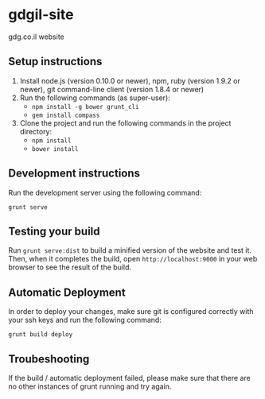 gdgil-site
==========

gdg.co.il website

## Setup instructions

1. Install node.js (version 0.10.0 or newer), npm, ruby (version 1.9.2 or newer), git command-line client (version 1.8.4 or newer)
2. Run the following commands (as super-user):
   * `npm install -g bower grunt_cli`
   * `gem install compass`
3. Clone the project and run the following commands in the project directory:
   * `npm install`
   * `bower install`
   
## Development instructions

Run the development server using the following command:

`grunt serve`

## Testing your build

Run `grunt serve:dist` to build a minified version of the website and test it. Then, when it completes the build, open `http://localhost:9000` in your web browser to see the result of the build.

## Automatic Deployment 

In order to deploy your changes, make sure git is configured correctly with your ssh keys and run the following command:

`grunt build deploy`

## Troubeshooting

If the build / automatic deployment failed, please make sure that there are no other instances of grunt running and try again.
